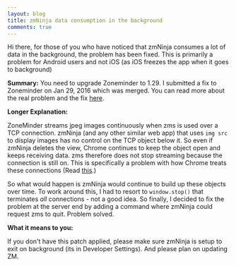 ```yaml
---
layout: blog
title: zmNinja data consumption in the background
comments: true
---
```


Hi there, for those of you who have noticed that zmNinja consumes a lot of data in the background, the problem has been fixed.
This is primarily a problem for Android users and not iOS (as iOS freezes the app when it goes to background)

**Summary:** You need to upgrade Zoneminder to 1.29. I submitted a fix to Zoneminder on Jan 29, 2016 which was merged. You can read more about the real problem and the fix [here](https://github.com/ZoneMinder/ZoneMinder/issues/1253).

**Longer Explanation:** 

ZoneMinder streams jpeg images continuously when zms is used over a TCP connection. zmNinja (and any other similar web app) that uses ``img src`` to display images has no control on the TCP object below it. So even if zmNinja deletes the view, Chrome continues to keep the object open and keeps receiving data. zms therefore does not stop streaming because the connection is still on. This is specifically a problem with how Chrome treats these connections (Read [this](https://code.google.com/p/chromium/issues/detail?id=309641).)

So what would happen is zmNinja would continue to build up these objects over time. To work around this, I had to resort to ``window.stop()`` that terminates _all_ connections - not a good idea. So finally, I decided to fix the problem at the server end by adding a command where zmNinja could request zms to quit. Problem solved.

**What it means to  you:**

If you don't have this patch applied, please make sure zmNinja is setup to exit on background (its in Developer Settings). And please plan on updating ZM.
